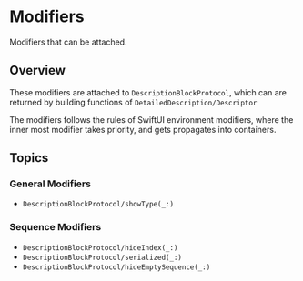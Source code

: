
# Modifiers

Modifiers that can be attached.


## Overview

These modifiers are attached to ``DescriptionBlockProtocol``, which can are returned by building functions of ``DetailedDescription/Descriptor``

The modifiers follows the rules of SwiftUI environment modifiers, where the inner most modifier takes priority, and gets propagates into containers.


## Topics

### General Modifiers
- ``DescriptionBlockProtocol/showType(_:)``

### Sequence Modifiers
- ``DescriptionBlockProtocol/hideIndex(_:)``
- ``DescriptionBlockProtocol/serialized(_:)``
- ``DescriptionBlockProtocol/hideEmptySequence(_:)``
